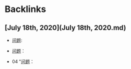 
# Backlinks
## [July 18th, 2020](July 18th, 2020.md)
- [问题](问题.md):

- [问题](问题.md)：

- 04 "[问题](问题.md)：

